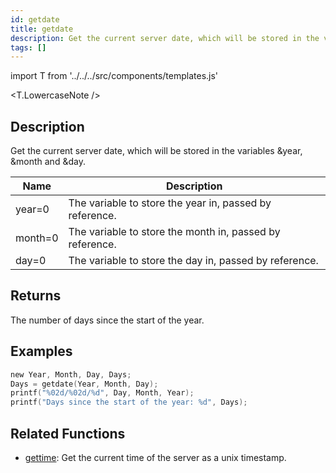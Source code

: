 ```yaml
---
id: getdate
title: getdate
description: Get the current server date, which will be stored in the variables &year, &month and &day.
tags: []
---
```


import T from '../../../src/components/templates.js'

<T.LowercaseNote />

## Description

Get the current server date, which will be stored in the variables &year, &month and &day.

| Name    | Description                                              |
| ------- | -------------------------------------------------------- |
| year=0  | The variable to store the year in, passed by reference.  |
| month=0 | The variable to store the month in, passed by reference. |
| day=0   | The variable to store the day in, passed by reference.   |

## Returns

The number of days since the start of the year.

## Examples

```c
new Year, Month, Day, Days;
Days = getdate(Year, Month, Day);
printf("%02d/%02d/%d", Day, Month, Year);
printf("Days since the start of the year: %d", Days);
```

## Related Functions

- [gettime](gettime): Get the current time of the server as a unix timestamp.
